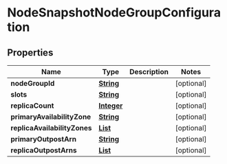 

# NodeSnapshotNodeGroupConfiguration


## Properties

| Name | Type | Description | Notes |
|------------ | ------------- | ------------- | -------------|
|**nodeGroupId** | [**String**](String.md) |  |  [optional] |
|**slots** | [**String**](String.md) |  |  [optional] |
|**replicaCount** | [**Integer**](Integer.md) |  |  [optional] |
|**primaryAvailabilityZone** | [**String**](String.md) |  |  [optional] |
|**replicaAvailabilityZones** | [**List**](List.md) |  |  [optional] |
|**primaryOutpostArn** | [**String**](String.md) |  |  [optional] |
|**replicaOutpostArns** | [**List**](List.md) |  |  [optional] |



